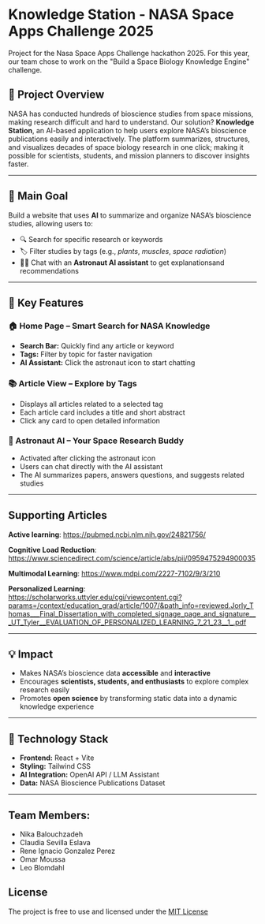 # Knowledge Station - NASA Space Apps Challenge 2025
Project for the Nasa Space Apps Challenge hackathon 2025. For this year, our team chose to work on the "Build a Space Biology Knowledge Engine" challenge.

## 🚀 Project Overview
NASA has conducted hundreds of bioscience studies from space missions, making research difficult and hard to understand. Our solution? **Knowledge Station**, an AI-based application to help users explore NASA’s bioscience publications easily and interactively. The platform summarizes, structures, and visualizes decades of space biology research in one click; making it possible for scientists, students, and mission planners to discover insights faster.

---

## 🎯 Main Goal
Build a website that uses **AI** to summarize and organize NASA’s bioscience studies, allowing users to:
- 🔍 Search for specific research or keywords  
- 🏷️ Filter studies by tags (e.g., *plants*, *muscles*, *space radiation*)  
- 👩‍🚀 Chat with an **Astronaut AI assistant** to get explanationsand recommendations  

---

## 🧠 Key Features

### 🏠 Home Page – Smart Search for NASA Knowledge
- **Search Bar:** Quickly find any article or keyword  
- **Tags:** Filter by topic for faster navigation  
- **AI Assistant:** Click the astronaut icon to start chatting  

### 📚 Article View – Explore by Tags
- Displays all articles related to a selected tag  
- Each article card includes a title and short abstract  
- Click any card to open detailed information  

### 💬 Astronaut AI – Your Space Research Buddy
- Activated after clicking the astronaut icon  
- Users can chat directly with the AI assistant  
- The AI summarizes papers, answers questions, and suggests related studies  

---
## Supporting Articles

**Active learning**: https://pubmed.ncbi.nlm.nih.gov/24821756/

**Cognitive Load Reduction**: https://www.sciencedirect.com/science/article/abs/pii/0959475294900035

**Multimodal Learning**: https://www.mdpi.com/2227-7102/9/3/210

**Personalized Learning**: https://scholarworks.uttyler.edu/cgi/viewcontent.cgi?params=/context/education_grad/article/1007/&path_info=reviewed.Jorly_Thomas___Final_Dissertation_with_completed_signage_page_and_signature___UT_Tyler__EVALUATION_OF_PERSONALIZED_LEARNING_7_21_23__1_.pdf

---

## 💡 Impact
- Makes NASA’s bioscience data **accessible** and **interactive**  
- Encourages **scientists, students, and enthusiasts** to explore complex research easily  
- Promotes **open science** by transforming static data into a dynamic knowledge experience 

---

## 🧩 Technology Stack
- **Frontend:** React + Vite  
- **Styling:** Tailwind CSS  
- **AI Integration:** OpenAI API / LLM Assistant  
- **Data:** NASA Bioscience Publications Dataset  

---

## Team Members:
* Nika Balouchzadeh
* Claudia Sevilla Eslava
* Rene Ignacio Gonzalez Perez
* Omar Moussa
* Leo Blomdahl

## License 
The project is free to use and licensed under the [MIT License](Nasa-Space-Apps-2025/License)
